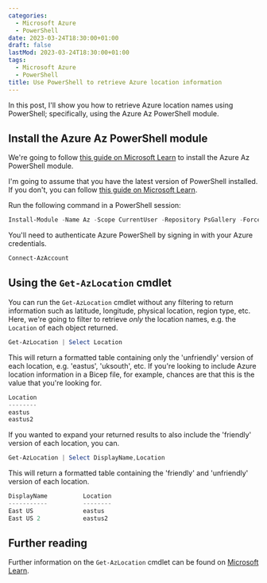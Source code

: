 ```yaml
---
categories:
  - Microsoft Azure
  - PowerShell
date: 2023-03-24T18:30:00+01:00
draft: false
lastMod: 2023-03-24T18:30:00+01:00
tags:
  - Microsoft Azure
  - PowerShell
title: Use PowerShell to retrieve Azure location information
---
```


In this post, I'll show you how to retrieve Azure location names using
PowerShell; specifically, using the Azure Az PowerShell module.

## Install the Azure Az PowerShell module

We're going to follow [this guide on Microsoft Learn](https://learn.microsoft.com/en-us/powershell/azure/install-az-ps)
to install the Azure Az PowerShell module.

I'm going to assume that you have the latest version of PowerShell installed.
If you don't, you can follow [this guide on Microsoft Learn](https://learn.microsoft.com/en-us/powershell/scripting/install/installing-powershell).

Run the following command in a PowerShell session:

```powershell
Install-Module -Name Az -Scope CurrentUser -Repository PsGallery -Force
```

You'll need to authenticate Azure PowerShell by signing in with your Azure
credentials.

```powershell
Connect-AzAccount
```

## Using the `Get-AzLocation` cmdlet

You can run the `Get-AzLocation` cmdlet without any filtering to return
information such as latitude, longitude, physical location, region type, etc.
Here, we're going to filter to retrieve _only_ the location names, e.g. the
`Location` of each object returned.

```powershell
Get-AzLocation | Select Location
```

This will return a formatted table containing only the 'unfriendly' version of
each location, e.g. 'eastus', 'uksouth', etc. If you're looking to include
Azure location information in a Bicep file, for example, chances are that this
is the value that you're looking for.

```powershell
Location
--------
eastus
eastus2
```

If you wanted to expand your returned results to also include the 'friendly'
version of each location, you can.

```powershell
Get-AzLocation | Select DisplayName,Location
```

This will return a formatted table containing the 'friendly' and 'unfriendly'
version of each location.

```powershell
DisplayName          Location
-----------          --------
East US              eastus
East US 2            eastus2
```

## Further reading

Further information on the `Get-AzLocation` cmdlet can be found on
[Microsoft Learn](https://learn.microsoft.com/en-us/powershell/module/az.resources/get-azlocation).
